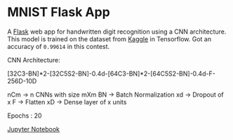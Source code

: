 # MNIST Flask App
 
A [Flask](http://flask.pocoo.org/) web app for handwritten digit recognition using a CNN architecture. This model is trained on the dataset from [Kaggle](https://www.kaggle.com/c/digit-recognizer/data) in Tensorflow. Got an accuracy of ``0.99614`` in this contest.

CNN Architecture:

[32C3-BN]*2-[32C5S2-BN]-0.4d-[64C3-BN]*2-[64C5S2-BN]-0.4d-F-256D-10D

nCm -> n CNNs with size mXm
BN -> Batch Normalization
xd -> Dropout of x
F -> Flatten
xD -> Dense layer of x units

Epochs : 20

[Jupyter Notebook](https://github.com/karthikmuru/mnist-flask-app/blob/master/MNIST.ipynb)